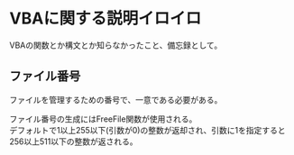 # VBAに関する説明イロイロ

VBAの関数とか構文とか知らなかったこと、備忘録として。  

## ファイル番号

ファイルを管理するための番号で、一意である必要がある。  

ファイル番号の生成にはFreeFile関数が使用される。  
デフォルトで1以上255以下(引数が0)の整数が返却され、引数に1を指定すると256以上511以下の整数が返される。  
